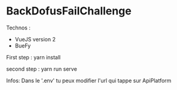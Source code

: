 # BackDofusFailChallenge

Technos : 
- VueJS version 2
- BueFy

First step :
yarn install

second step :
yarn run serve

Infos:
Dans le '.env' tu peux modifier l'url qui tappe sur ApiPlatform